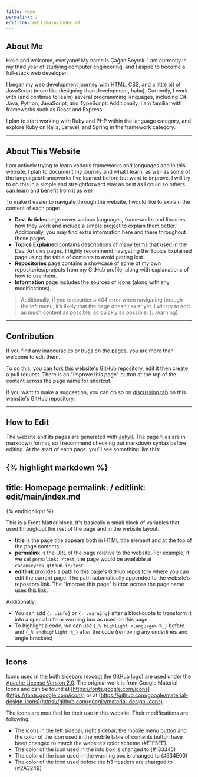 ```yaml
---
title: Home
permalink: /
editlink: edit/main/index.md
---
```


## About Me

Hello and welcome, everyone! My name is Çağan Seyrek. I am currently in my third year of studying computer engineering, and I aspire to become a full-stack web developer. 

I began my web development journey with HTML, CSS, and a little bit of JavaScript (more like designing than development, haha).  Currently, I work with (and continue to learn) several programming languages, including C#, Java, Python, JavaScript, and TypeScript. Additionally, I am familiar with frameworks such as React and Express.

I plan to start working with Ruby and PHP within the language category, and explore Ruby on Rails, Laravel, and Spring in the framework category.

***

## About This Website

I am actively trying to learn various frameworks and languages and in this website, I plan to document my journey and what I learn, as well as some of the languages/frameworks I’ve learned before but want to improve. I will try to do this in a simple and straightforward way as best as I could so others can learn and benefit from it as well.

To make it easier to navigate through the website, I would like to explain the content of each page:
 * **Dev. Articles** page cover various languages, frameworks and libraries, how they work and include a simple project to explain them better. Additionally, you may find extra information here and there throughout these pages.
 * **Topics Explained** contains descriptions of many terms that used in the Dev. Articles pages. I highly recommend navigating the Topics Explained page using the table of contents to avoid getting lost.
 * **Repositories** page contains a showcase of some of my own repositories/projects from my GitHub profile, along with explanations of how to use them.
 * **Information** page includes the sources of icons (along with any modifications).

>Additionally, if you encounter a 404 error when navigating through the left menu, it’s likely that the page doesn’t exist yet. I will try to add as much content as possible, as quickly as possible.
{: .warning}

***

## Contribution

If you find any inaccuracies or bugs on the pages, you are more than welcome to edit them.

To do this, you can fork [this website's GitHub repository](https://github.com/caganseyrek/caganseyrek.github.io), edit it then create a pull request. There is an "Improve this page" button at the top of the content across the page name for shortcut.

If you want to make a suggestion, you can do so on [discussion tab](https://github.com/caganseyrek/caganseyrek.github.io/discussions) on this website's GitHub repository.

***

## How to Edit

The website and its pages are generated with [Jekyll](https://jekyllrb.com/). The page files are in markdown format, so I recommend checking out markdown syntax before editing. At the start of each page, you’ll see something like this:

{% highlight markdown %}
---
title: Homepage
permalink: /
editlink: edit/main/index.md
---
{% endhighlight %}

This is a Front Matter block. It's basically a small block of variables that used throughout the rest of the page and in the website layout.
 * **title** is the page title appears both in HTML title element and at the top of the page contents.
 * **permalink** is the URL of the page relative to the website. For example, if we set `permalink: /test`, the page would be available at `caganseyrek.github.io/test`.
 * **editlink** provides a path to this page's GitHub repository where you can edit the current page. The path automatically appended to the website’s repository link. The "Improve this page" button across the page name uses this link.

Additionally,
 * You can add `{: .info}` or `{: .warning}` after a blockquote to transform it into a special info or warning box as used on this page.
 * To highlight a code, we can use `{_% highlight <language> %_}` before and `{_% endhighlight %_}` after the code (removing any underlines and angle brackets)

***

## Icons

Icons used in the both sidebars (except the GitHub logo) are used under the [Apache License Version 2.0](https://github.com/google/material-design-icons/blob/master/LICENSE). The original work is from Google Material Icons and can be found at [https://fonts.google.com/icons](https://fonts.google.com/icons) or at [https://github.com/google/material-design-icons](https://github.com/google/material-design-icons).

The icons are modified for their use in this website. Their modifications are following:

  * The icons in the left sidebar, right sidebar, the mobile menu button and the color of the icon used in the mobile table of contents button have been changed to match the website’s color scheme (#E1E5EE)
  * The color of the icon used in the info box is changed to (#133345)
  * The color of the icon used in the warning box is changed to (#634E00)
  * The color of the icon used before the h3 headers are changed to (#2A324B)